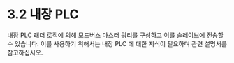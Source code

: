 # 3.2 내장 PLC

내장 PLC 래더 로직에 의해 모드버스 마스터 쿼리를 구성하고 이를 슬레이브에 전송할 수 있습니다. 이를 사용하기 위해서는 내장 PLC 에 대한 지식이 필요하며 관련 설명서를 참고하십시오.
